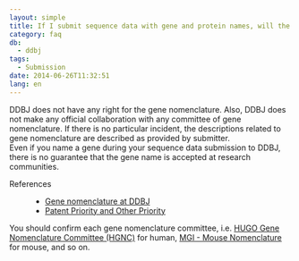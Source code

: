 ```yaml
---
layout: simple
title: If I submit sequence data with gene and protein names, will the names become official?
category: faq
db:
  - ddbj
tags: 
  - Submission
date: 2014-06-26T11:32:51
lang: en
---
```




<p>DDBJ does not have any right for the gene nomenclature. Also, DDBJ does not make any official collaboration with any committee of gene nomenclature. If there is no particular incident, the descriptions related to gene nomenclature are described as provided by submitter. <br>Even if you name a gene during your sequence data submission to DDBJ, there is no guarantee that the gene name is accepted at research communities. </p>
<dl><dt>References</dt>
  <dd>
    <ul>
      <li><a href="/ddbj/cds-e.html#product">Gene nomenclature at DDBJ</a></li>
      <li><a href="/policies-e.html#priority">Patent Priority and Other Priority</a></li>
    </ul>
  </dd>
</dl>
<p>You should confirm each gene nomenclature committee, i.e. <a href="http://www.genenames.org/">HUGO Gene Nomenclature Committee (HGNC)</a> for human, <a href="http://www.informatics.jax.org/mgihome/nomen/index.shtml#mnrg">MGI - Mouse Nomenclature</a> for mouse, and so on. </p>
